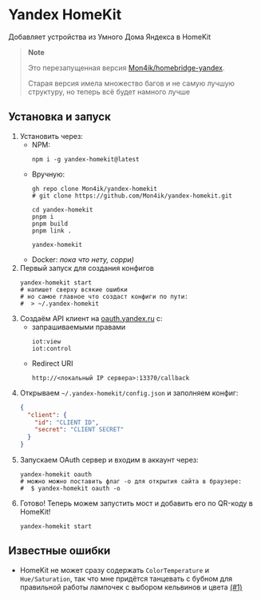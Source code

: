 # Yandex HomeKit
Добавляет устройства из Умного Дома Яндекса в HomeKit

> **Note**
> 
> Это перезапущенная версия [Mon4ik/homebridge-yandex](https://github.com/Mon4ik/homebridge-yandex).
>
> Старая версия имела множество багов и не самую лучшую структуру, но теперь всё будет намного лучше
 
## Установка и запуск
1. Установить через:
   - NPM:
     ```shell
     npm i -g yandex-homekit@latest
     ```
   - Вручную:
     ```shell
     gh repo clone Mon4ik/yandex-homekit
     # git clone https://github.com/Mon4ik/yandex-homekit.git
     
     cd yandex-homekit
     pnpm i
     pnpm build
     pnpm link .
     
     yandex-homekit
     ```
   - Docker:
     _пока что нету, сорри)_
2. Первый запуск для создания конфигов
   ```shell
   yandex-homekit start
   # напишет сверху всякие ошибки
   # но самое главное что создаст конфиги по пути:
   #  > ~/.yandex-homekit
   ```
3. Создаём API клиент на [oauth.yandex.ru](https://oauth.yandex.ru) c:
   - запрашиваемыми правами
     ```text
     iot:view
     iot:control
     ```
   - Redirect URI
     ```text
     http://<локальный IP сервера>:13370/callback
     ```
4. Открываем `~/.yandex-homekit/config.json` и заполняем конфиг:
   ```json
   {
     "client": {
       "id": "CLIENT ID",
       "secret": "CLIENT SECRET"
     }
   }
5. Запускаем OAuth сервер и входим в аккаунт через:
   ```shell
   yandex-homekit oauth
   # можно можно поставить флаг -o для открытия сайта в браузере:
   #  $ yandex-homekit oauth -o
   ```
6. Готово! Теперь можем запустить мост и добавить его по QR-коду в HomeKit!
   ```shell
   yandex-homekit start
   ```

## Известные ошибки
- HomeKit не может сразу содержать `ColorTemperature` и `Hue/Saturation`, так что мне придётся танцевать с бубном для правильной работы лампочек с выбором кельвинов и цвета [(#1)](https://github.com/Mon4ik/yandex-homekit/issues/1)

[//]: # (## Поддержка)
[//]: # (Я в одиночку не смогу поддерживать всё и вся, так что вы можете скидывать в Issues форматы реальных умений &#40;см. [CONTRIBUTION.md]&#40;&#41;&#41;)